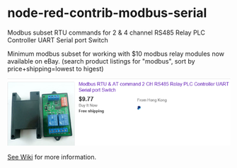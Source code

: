 # node-red-contrib-modbus-serial
Modbus subset RTU commands for 2 &amp; 4 channel RS485 Relay PLC Controller UART Serial port Switch

Minimum modbus subset for working with $10 modbus relay modules now available on eBay. (search product listings for "modbus",
sort by price+shipping=lowest to higest)

![Modbus 2chan](https://raw.githubusercontent.com/jmajerus/images/master/Modbus-2chan.png)

[See Wiki](https://github.com/jmajerus/node-red-contrib-modbus-serial/wiki) for more information.
